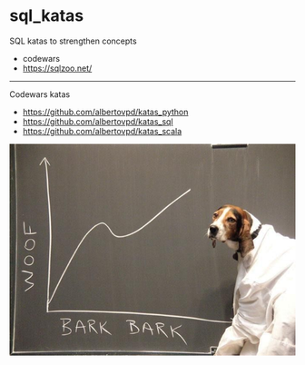 # sql_katas

SQL katas to strengthen concepts

- codewars
- https://sqlzoo.net/

---------------------------

Codewars katas

- https://github.com/albertovpd/katas_python
- https://github.com/albertovpd/katas_sql
- https://github.com/albertovpd/katas_scala

![alt](./output/dog_science.jpg "dog")
